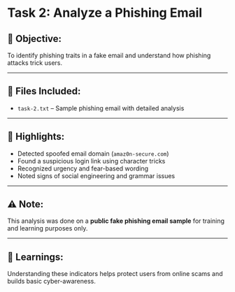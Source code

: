# Task 2: Analyze a Phishing Email

## 🎯 Objective:
To identify phishing traits in a fake email and understand how phishing attacks trick users.

---

## 📂 Files Included:
- `task-2.txt` – Sample phishing email with detailed analysis

---

## 📌 Highlights:

- Detected spoofed email domain (`amaz0n-secure.com`)
- Found a suspicious login link using character tricks
- Recognized urgency and fear-based wording
- Noted signs of social engineering and grammar issues

---

## ⚠️ Note:
This analysis was done on a **public fake phishing email sample** for training and learning purposes only.

---

## 🔐 Learnings:
Understanding these indicators helps protect users from online scams and builds basic cyber-awareness.
